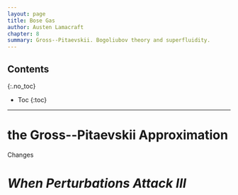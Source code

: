 ```yaml
---
layout: page
title: Bose Gas
author: Austen Lamacraft
chapter: 8
summary: Gross--Pitaevskii. Bogoliubov theory and superfluidity.
---
```


## Contents
{:.no_toc}

* Toc
{:toc}

---

# the Gross--Pitaevskii Approximation

Changes

# _When Perturbations Attack III_
